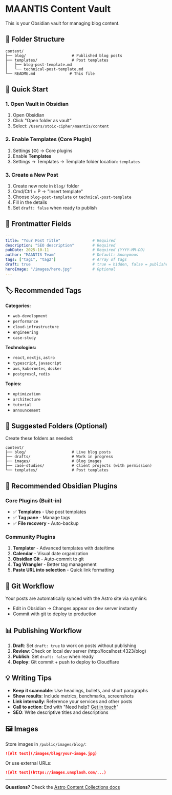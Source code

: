 # MAANTIS Content Vault

This is your Obsidian vault for managing blog content.

## 📁 Folder Structure

```
content/
├── blog/                    # Published blog posts
├── templates/               # Post templates
│   ├── blog-post-template.md
│   └── technical-post-template.md
└── README.md               # This file
```

## 🚀 Quick Start

### 1. Open Vault in Obsidian
1. Open Obsidian
2. Click "Open folder as vault"
3. Select: `/Users/stoic-cipher/maantis/content`

### 2. Enable Templates (Core Plugin)
1. Settings (⚙️) → Core plugins
2. Enable **Templates**
3. Settings → Templates → Template folder location: `templates`

### 3. Create a New Post
1. Create new note in `blog/` folder
2. Cmd/Ctrl + P → "Insert template"
3. Choose `blog-post-template` or `technical-post-template`
4. Fill in the details
5. Set `draft: false` when ready to publish

## 📝 Frontmatter Fields

```yaml
---
title: "Your Post Title"              # Required
description: "SEO description"        # Required
pubDate: 2025-10-11                   # Required (YYYY-MM-DD)
author: "MAANTIS Team"                # Default: Anonymous
tags: ["tag1", "tag2"]                # Array of tags
draft: true                           # true = hidden, false = published
heroImage: "/images/hero.jpg"         # Optional
---
```

## 🏷️ Recommended Tags

**Categories:**
- `web-development`
- `performance`
- `cloud-infrastructure`
- `engineering`
- `case-study`

**Technologies:**
- `react`, `nextjs`, `astro`
- `typescript`, `javascript`
- `aws`, `kubernetes`, `docker`
- `postgresql`, `redis`

**Topics:**
- `optimization`
- `architecture`
- `tutorial`
- `announcement`

## 📂 Suggested Folders (Optional)

Create these folders as needed:

```
content/
├── blog/                    # Live blog posts
├── drafts/                  # Work in progress
├── images/                  # Blog images
├── case-studies/            # Client projects (with permission)
└── templates/               # Post templates
```

## 🔧 Recommended Obsidian Plugins

### Core Plugins (Built-in)
- ✅ **Templates** - Use post templates
- ✅ **Tag pane** - Manage tags
- ✅ **File recovery** - Auto-backup

### Community Plugins
1. **Templater** - Advanced templates with date/time
2. **Calendar** - Visual date organization
3. **Obsidian Git** - Auto-commit to git
4. **Tag Wrangler** - Better tag management
5. **Paste URL into selection** - Quick link formatting

## 🔄 Git Workflow

Your posts are automatically synced with the Astro site via symlink:
- Edit in Obsidian → Changes appear on dev server instantly
- Commit with git to deploy to production

## 📊 Publishing Workflow

1. **Draft**: Set `draft: true` to work on posts without publishing
2. **Review**: Check on local dev server (http://localhost:4323/blog)
3. **Publish**: Set `draft: false` when ready
4. **Deploy**: Git commit + push to deploy to Cloudflare

## 💡 Writing Tips

- **Keep it scannable**: Use headings, bullets, and short paragraphs
- **Show results**: Include metrics, benchmarks, screenshots
- **Link internally**: Reference your services and other posts
- **Call to action**: End with "Need help? [Get in touch](/about)"
- **SEO**: Write descriptive titles and descriptions

## 🖼️ Images

Store images in `/public/images/blog/`:

```markdown
![Alt text](/images/blog/your-image.jpg)
```

Or use external URLs:
```markdown
![Alt text](https://images.unsplash.com/...)
```

---

**Questions?** Check the [Astro Content Collections docs](https://docs.astro.build/en/guides/content-collections/)
